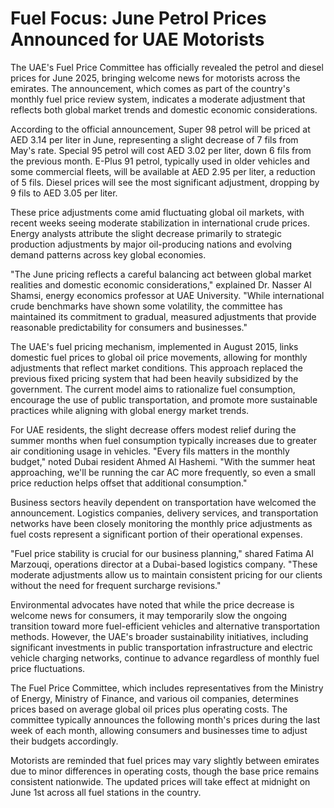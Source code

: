 # Fuel Focus: June Petrol Prices Announced for UAE Motorists

The UAE's Fuel Price Committee has officially revealed the petrol and diesel prices for June 2025, bringing welcome news for motorists across the emirates. The announcement, which comes as part of the country's monthly fuel price review system, indicates a moderate adjustment that reflects both global market trends and domestic economic considerations.

According to the official announcement, Super 98 petrol will be priced at AED 3.14 per liter in June, representing a slight decrease of 7 fils from May's rate. Special 95 petrol will cost AED 3.02 per liter, down 6 fils from the previous month. E-Plus 91 petrol, typically used in older vehicles and some commercial fleets, will be available at AED 2.95 per liter, a reduction of 5 fils. Diesel prices will see the most significant adjustment, dropping by 9 fils to AED 3.05 per liter.

These price adjustments come amid fluctuating global oil markets, with recent weeks seeing moderate stabilization in international crude prices. Energy analysts attribute the slight decrease primarily to strategic production adjustments by major oil-producing nations and evolving demand patterns across key global economies.

"The June pricing reflects a careful balancing act between global market realities and domestic economic considerations," explained Dr. Nasser Al Shamsi, energy economics professor at UAE University. "While international crude benchmarks have shown some volatility, the committee has maintained its commitment to gradual, measured adjustments that provide reasonable predictability for consumers and businesses."

The UAE's fuel pricing mechanism, implemented in August 2015, links domestic fuel prices to global oil price movements, allowing for monthly adjustments that reflect market conditions. This approach replaced the previous fixed pricing system that had been heavily subsidized by the government. The current model aims to rationalize fuel consumption, encourage the use of public transportation, and promote more sustainable practices while aligning with global energy market trends.

For UAE residents, the slight decrease offers modest relief during the summer months when fuel consumption typically increases due to greater air conditioning usage in vehicles. "Every fils matters in the monthly budget," noted Dubai resident Ahmed Al Hashemi. "With the summer heat approaching, we'll be running the car AC more frequently, so even a small price reduction helps offset that additional consumption."

Business sectors heavily dependent on transportation have welcomed the announcement. Logistics companies, delivery services, and transportation networks have been closely monitoring the monthly price adjustments as fuel costs represent a significant portion of their operational expenses.

"Fuel price stability is crucial for our business planning," shared Fatima Al Marzouqi, operations director at a Dubai-based logistics company. "These moderate adjustments allow us to maintain consistent pricing for our clients without the need for frequent surcharge revisions."

Environmental advocates have noted that while the price decrease is welcome news for consumers, it may temporarily slow the ongoing transition toward more fuel-efficient vehicles and alternative transportation methods. However, the UAE's broader sustainability initiatives, including significant investments in public transportation infrastructure and electric vehicle charging networks, continue to advance regardless of monthly fuel price fluctuations.

The Fuel Price Committee, which includes representatives from the Ministry of Energy, Ministry of Finance, and various oil companies, determines prices based on average global oil prices plus operating costs. The committee typically announces the following month's prices during the last week of each month, allowing consumers and businesses time to adjust their budgets accordingly.

Motorists are reminded that fuel prices may vary slightly between emirates due to minor differences in operating costs, though the base price remains consistent nationwide. The updated prices will take effect at midnight on June 1st across all fuel stations in the country.


